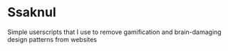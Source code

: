 # Ssaknul
Simple userscripts that I use to remove gamification and brain-damaging design patterns from websites
